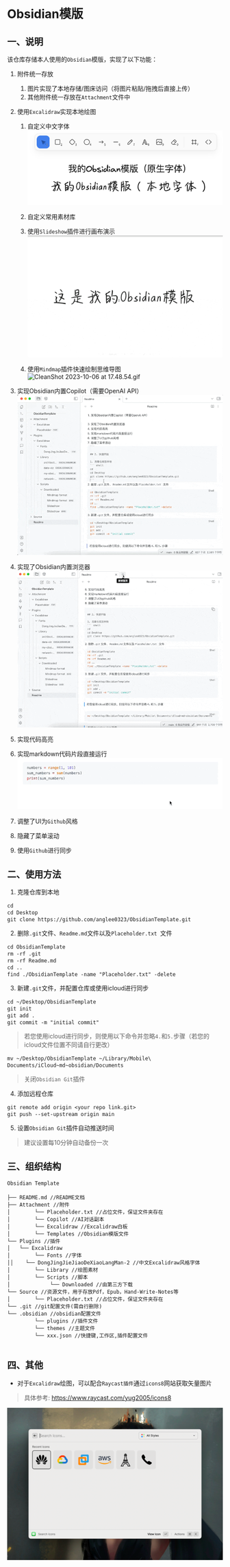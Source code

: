 # Obsidian模版

## 一、说明

该仓库存储本人使用的`Obsidian`模版，实现了以下功能：

1. 附件统一存放
	1. 图片实现了本地存储/图床访问（将图片粘贴/拖拽后直接上传）
	2. 其他附件统一存放在`Attachment`文件中
2. 使用`Excalidraw`实现本地绘图
	1. 自定义中文字体
		![CleanShot 2023-10-06 at 17.20.53@2x.png](https://raw.githubusercontent.com/anglee0323/Picbed/main/CleanShot%202023-10-06%20at%2017.20.53%402x.png)
		
	2. 自定义常用素材库
	3. 使用`Slideshow`插件进行画布演示 
		![CleanShot 2023-10-06 at 17.40.13.gif](https://raw.githubusercontent.com/anglee0323/Picbed/main/CleanShot%202023-10-06%20at%2017.40.13.gif)

	4. 使用`Mindmap`插件快速绘制思维导图
		![CleanShot 2023-10-06 at 17.48.54.gif](https://raw.githubusercontent.com/anglee2002/Picbed/main/CleanShot%202023-10-06%20at%2017.48.54.gif)


3. 实现Obsidian内置Copilot（需要OpenAI API）
 ![CleanShot 2023-10-06 at 17.53.44.gif](https://raw.githubusercontent.com/anglee0323/Picbed/main/CleanShot%202023-10-06%20at%2017.53.44.gif)

4. 实现了Obsidian内置浏览器
   ![CleanShot 2023-10-06 at 17.58.14.gif](https://raw.githubusercontent.com/anglee0323/Picbed/main/CleanShot%202023-10-06%20at%2017.58.14.gif)

5. 实现代码高亮
6. 实现markdown代码片段直接运行
   ![CleanShot 2023-10-06 at 18.01.45.gif](https://raw.githubusercontent.com/anglee0323/Picbed/main/CleanShot%202023-10-06%20at%2018.01.45.gif)
7. 调整了UI为`Github`风格
8. 隐藏了菜单滚动
9. 使用`Github`进行同步
## 二、使用方法

1. 克隆仓库到本地
``` shell
cd 
cd Desktop
git clone https://github.com/anglee0323/ObsidianTemplate.git
```
2. 删除`.git`文件、`Readme.md`文件以及`Placeholder.txt `文件
``` shell
cd ObsidianTemplate
rm -rf .git
rm -rf Readme.md
cd ..
find ./ObsidianTemplate -name "Placeholder.txt" -delete
```
3. 新建`.git`文件，并配置仓库或使用icloud进行同步
``` shell
cd ~/Desktop/ObsidianTemplate
git init 
git add .
git commit -m "initial commit"
```

>若您使用icloud进行同步，则使用以下命令并忽略`4.`和`5.`步骤（若您的icloud文件位置不同请自行更改）

```shell
mv ~/Desktop/ObsidianTemplate ~/Library/Mobile\ Documents/iCloud~md~obsidian/Documents
```

> 关闭`Obsidian Git`插件

4. 添加远程仓库

``` shell
git remote add origin <your repo link.git>
git push --set-upstream origin main
```

5. 设置`Obsidian Git`插件自动推送时间

> 建议设置每10分钟自动备份一次


## 三、组织结构

```
Obsidian Template

├── README.md //README文档
├── Attachment //附件
│	     └── Placeholder.txt //占位文件，保证文件夹存在
│	     └── Copilot //AI对话副本
│	     └── Excalidraw //Excalidraw白板
│	     └── Templates //Obsidian模版文件
└── Plugins //插件
│   └── Excalidraw 
│        └── Fonts //字体
││    └── DongJingJieJiaoDeXiaoLangMan-2 //中文Excalidraw风格字体
│        └── Library //绘图素材
│        └── Scripts //脚本
│             └── Downloaded //由第三方下载
└── Source //资源文件，用于存放Pdf，Epub，Hand-Write-Notes等
│	     └── Placeholder.txt //占位文件，保证文件夹存在
└── .git //git配置文件(需自行删除)
└── .obsidian //obsidian配置文件
	     └── plugins //插件文件
	     └── themes //主题文件
	     └── xxx.json //快捷键,工作区,插件配置文件
	 
```
## 四、其他

* 对于`Excalidraw`绘图，可以配合`Raycast插件`通过`icons8`网站获取矢量图片
> 具体参考: https://www.raycast.com/yug2005/icons8

![效果展示](https://raw.githubusercontent.com/anglee0323/Picbed/main/CleanShot%202023-10-06%20at%2017.03.49%402x.png)




